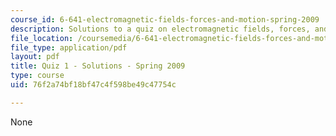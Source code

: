```yaml
---
course_id: 6-641-electromagnetic-fields-forces-and-motion-spring-2009
description: Solutions to a quiz on electromagnetic fields, forces, and motion.
file_location: /coursemedia/6-641-electromagnetic-fields-forces-and-motion-spring-2009/76f2a74bf18bf47c4f598be49c47754c_MIT6_641s09_sol_quiz2009.pdf
file_type: application/pdf
layout: pdf
title: Quiz 1 - Solutions - Spring 2009
type: course
uid: 76f2a74bf18bf47c4f598be49c47754c

---
```

None